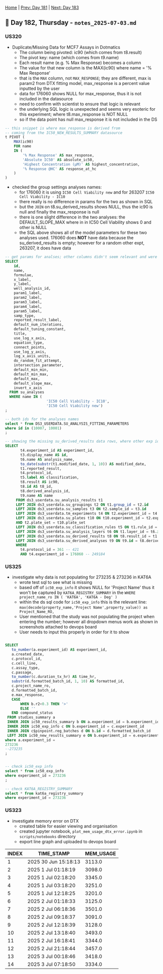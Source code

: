 [Home](../../main.md) | [Prev: Day 181](notes_2025-07-02.md) | [Next: Day 183](./notes_2025-07-07.md)

## 📝 Day 182, Thursday - `notes_2025-07-03.md`

### US320
- Duplicate/Missing Data for MCF7 Assays in Dotmatics
    * The column being pivoted: ic90 (which comes from t8.result)
    * The pivot key: name (which comes from t9.name)
    * Each result name (e.g. % Max Response) becomes a column
    * The value for that new column is the MAX(ic90) where name = '% Max Response'
    * that is the `MAX` column, not `MAX_RESPONSE`; they are different, max is param2 from DTX fitting model, max_response is a percent value inputted by the user
    * data for 176060 shows NULL for max_response, thus it is not included in the datasource
    * need to confirm with scientist to ensure that logic is relevant
    * the underlying SQL logic is unexpected and seems very esoteric for this experiment; where t8.max_response is NOT NULL
    * so if the data point has null max_response it is not included in the DS

```sql
-- this snippet is where max_response is derived from
-- coming from the IC50_NEW_RESULTS_SUMMARY datasource
t PIVOT (
    MAX(ic90)
    FOR name
    IN (
        '% Max Response' AS max_response,
        'Absolute IC50' AS absolute_ic50,
        'Highest Concentration (µM)' AS highest_concentration,
        '% Response @HC' AS response_at_hc
    )
)
```

- checked the group settings analyses names:
    * for 176060 it is using `IC50 Cell Viability new` and for 263207 `IC50 Cell Viability - IC10`
    * there really is no difference in params for the two as shown in SQL
    * but the `JOIN` on t8.su_derived_results shows NULL, thus the ic90 is null and finally the max_response is null
    * there is one slight difference in the two analyses: the DEFAULT_SLOPE_MAX where in in IC50 Cell Viability shows 0 and other is NULL
    * the SQL above shows all of the model parameters for these two analyses used. 176060 does **NOT** have data because the su_derived_results is empty; however for a random other expt, 263207, it does have data


```sql
-- get params for analses; other columns didn't seem relevant and were NULL
SELECT
    id,
    name,
    formulae,
    x_label,
    y_label,
    well_analysis_id,
    param1_label,
    param2_label,
    param3_label,
    param4_label,
    param5_label,
    samp_type,
    reported_result_label,
    default_num_iterations,
    default_tuning_constant,
    title,
    use_log_x_axis,
    equation_type,
    connect_points,
    use_log_y_axis,
    log_x_axis_units,
    do_random_fit_attempt,
    intersection_parameter,
    default_min_min,
    default_min_max,
    default_max,
    default_slope_max,
    invert_x_axis
  FROM su_analyses
  WHERE name IN (
                   'IC50 Cell Viability - IC10',
                   'IC50 Cell Viability new')
;

-- both ids for the analyses names
select * from DS3_USERDATA.SU_ANALYSIS_FITTING_PARAMETERS
where id in (10007, 10001)
;

-- showing the missing su_derived_results data rows, where other exp id shows it exists:
SELECT
       t4.experiment_id AS experiment_id,
       t3.display_name AS id,
       t6.name AS analysis_name,
       to_date(substr(t1.modified_date, 1, 10)) AS modified_date,
       t1.reported_result,
       t4.protocol_id,
       t5.label AS classification,
       t8.result AS ic90,
       t8.id AS t8_id,
       t8.derived_analysis_id,
       t9.name AS name
     FROM ds3_userdata.su_analysis_results t1
     LEFT JOIN ds3_userdata.su_groupings t2 ON t1.group_id = t2.id
     LEFT JOIN ds3_userdata.su_samples t3 ON t2.sample_id = t3.id
     LEFT JOIN ds3_userdata.tm_experiments t4 ON t2.experiment_id = t4.experiment_id
     LEFT JOIN ds3_userdata.su_plates t10 ON t10.experiment_id = t2.experiment_id
     AND t2.plate_set = t10.plate_set
     LEFT JOIN ds3_userdata.su_classification_rules t5 ON t1.rule_id = t5.id
     LEFT JOIN ds3_userdata.su_analysis_layers t6 ON t1.layer_id = t6.id
     LEFT JOIN ds3_userdata.su_derived_results t8 ON t8.result_id = t1.id
     LEFT JOIN ds3_userdata.su_derived_analyses t9 ON t9.id = t8.derived_analysis_id
     WHERE
       t4.protocol_id = 361 -- 421
       AND t4.experiment_id = 176060 -- 249184
```


### US325
- investigate why data is not populating for 273235 & 273236 in KAT6A
    * wrote test sql to see what is missing
    * based off of `ic50_exp_info` it shows NULL for 'Project Name' thus it won't be captured by `KAT6A_REGISTRY_SUMMARY` in the `WHERE project_name_ro IN ( 'KAT6A', 'KAT6A - Deg' )`
    * within the ds sql code for `ic50_exp_info` this is the relevant line: `max(decode(property_name,'Project Name',property_value)) as Project_Name_RO,`
    * User mentioned that the study was not populating the project when entering the number; however all dropdown menus work as shown in screenshots attached to devops board
    * User needs to input this properly in order for it to show


```sql

SELECT
   to_number(a.experiment_id) AS experiment_id,
   a.created_date,
   c.protocol_id,
   c.cell_line,
   c.assay_type,
   c.passage,
   to_number(c.duration_tx_hr) AS time_hr,
   substr(d.formatted_batch_id, 1, 10) AS formatted_id,
   c.project_name_ro,
   d.formatted_batch_id,
   e.max_response,
   CASE
       WHEN b.r2<0.3 THEN '>'
       ELSE ''
   END compound_status
 FROM studies_summary a
 INNER JOIN ic50_results_summary b ON a.experiment_id = b.experiment_id
 INNER JOIN ic50_exp_info c ON b.experiment_id = c.experiment_id
 INNER JOIN c$pinpoint.reg_batches d ON b.id = d.formatted_batch_id
 LEFT JOIN ic50_new_results_summary e ON b.experiment_id = e.experiment_id
where a.experiment_id = 
273236
--273235
;


-- check ic50_exp_info
select * from ic50_exp_info
where experiment_id = 273236
;

-- check KAT6A_REGISTRY_SUMMARY
select * from kat6a_registry_summary
where experiment_id = 273236
```


### US323
- investigate memory error on DTX
    * created table for easier viewing and organisation
    * created jupyter notebook, `plot_mem_usage_dtx_error.ipynb` in `scripts/notebooks` directory
    * export line graph and uploaded to devops board

| INDEX | TIME_STAMP | MEM_USAGE |
|----- | ----------| ----------|
| 1 | 2025 30 Jun 15:18:13 | 3113.0 |
| 2 | 2025 1 Jul 01:18:19 | 3098.0 |
| 3 | 2025 1 Jul 02:18:20 | 3345.0 |
| 4 | 2025 1 Jul 03:18:20 | 3251.0 |
| 5 | 2025 1 Jul 12:18:25 | 3201.0 |
| 6 | 2025 2 Jul 01:18:33 | 3125.0 |
| 7 | 2025 2 Jul 06:18:36 | 3501.0 |
| 8 | 2025 2 Jul 09:18:37 | 3091.0 |
| 9 | 2025 2 Jul 12:18:39 | 3128.0 |
| 10 | 2025 2 Jul 13:18:40 | 3493.0 |
| 11 | 2025 2 Jul 16:18:41 | 3344.0 |
| 12 | 2025 2 Jul 21:18:44 | 3457.0 |
| 13 | 2025 3 Jul 00:18:46 | 3418.0 |
| 14 | 2025 3 Jul 07:18:50 | 3334.0 |
